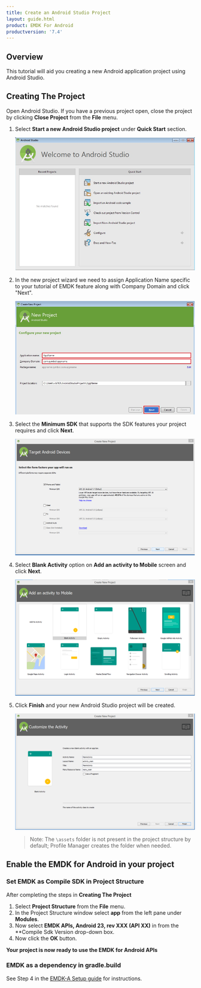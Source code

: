 ```yaml
---
title: Create an Android Studio Project
layout: guide.html
product: EMDK For Android
productversion: '7.4'
---
```

## Overview

This tutorial will aid you creating a new Android application project using Android Studio.


## Creating The Project

Open Android Studio. If you have a previous project open, close the project by clicking **Close Project** from the **File** menu.

1. Select **Start a new Android Studio project** under **Quick Start** section.

	![img](../../images/CreatingProjectAndroidStudioImages/fresh_launch.jpg)

2. In the new project wizard we need to assign Application Name specific to your tutorial of EMDK feature along with Company Domain and click "Next".

	![img](../../images/CreatingProjectAndroidStudioImages/app_name.jpg)


3. Select the **Minimum SDK** that supports the SDK features your project requires and click **Next**.

	![img](../../images/CreatingProjectAndroidStudioImages/as_select_min_sdk.png)

4. Select **Blank Activity** option on **Add an activity to Mobile** screen and click **Next**.

	![img](../../images/CreatingProjectAndroidStudioImages/as_select_blank_activity.png)

5. Click **Finish** and your new Android Studio project will be created.

	![img](../../images/CreatingProjectAndroidStudioImages/as_new_project_wizard_finish.png)


	>Note: The `\assets` folder is not present in the project structure by default; Profile Manager creates the folder when needed.


## Enable the EMDK for Android in your project

### Set EMDK as Compile SDK in Project Structure

After completing the steps in **Creating The Project**

1. Select **Project Structure** from the **File** menu.
2. In the Project Structure window select **app** from the left pane under **Modules**.
3. Now select **EMDK APIs, Android 23, rev XXX (API XX)** in from the **Compile Sdk Version drop-down box.
4. Now click the **OK** button.

**Your project is now ready to use the EMDK for Android APIs**

###  EMDK as a dependency in gradle.build

See Step 4 in the [EMDK-A Setup guide](../../guide/setup) for instructions.


<!-- 
Use this method to make use of the EMDK APIs in a project where the Compile SDK set above an Android API level that the EMDK currently has an Addon for.

After completing the steps in **Creating The Project**

1. In the project folder viewer, open the **build.gradle** file for the **app** module.
2. Add the following to the dependencies section

    **Windows**

		:::
		dependencies {
		provided fileTree(include: ['com.symbol.emdk.jar'], dir: 'C:\\Users\\<YOUR USER NAME>\\AppData\\Local\\Android\\sdk\\add-ons\\addon-symbol_emdk-symbol-19\\libs')
		compile fileTree(exclude: ['com.symbol.emdk.jar'], dir: 'libs')

    **Mac**

		:::
		dependencies {
		provided fileTree(include: ['com.symbol.emdk.jar'], dir: '/Users/<YOUR USERNAME/Library/Android/sdk/add-ons/addon-symbol_emdk-symbol-19/libs')
		compile fileTree(exclude: ['com.symbol.emdk.jar'], dir: 'libs')


3. Now rebuild your project by selecting **Make Project** from the **Build** menu.

**Your project is now ready to use the EMDK for Android APIs**

 -->














